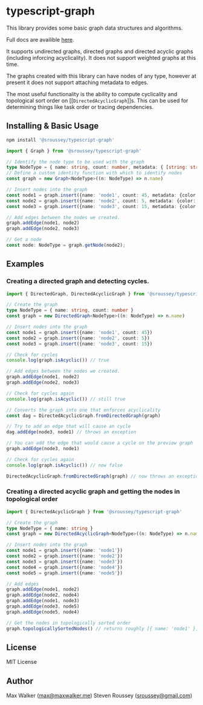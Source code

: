 # typescript-graph

This library provides some basic graph data structures and algorithms.

Full docs are availible [here](https://segfaultx64.github.io/typescript-graph/).

It supports undirected graphs, directed graphs and directed acyclic graphs (including inforcing acyclicality). It does not support weighted graphs at this time.

The graphs created with this library can have nodes of any type, however at present it does not support attaching metadata to edges.

The most useful functionality is the ability to compute cyclicality and topological sort order on [[`DirectedAcyclicGraph`]]s. This can be used for determining things like task order or tracing dependencies. 

## Installing & Basic Usage

```bash
npm install '@sroussey/typescript-graph'
```

```typescript
import { Graph } from '@sroussey/typescript-graph'

// Identify the node type to be used with the graph
type NodeType = { name: string, count: number, metadata: { [string: string]: string } }
// Define a custom identity function with which to identify nodes
const graph = new Graph<NodeType>((n: NodeType) => n.name)

// Insert nodes into the graph
const node1 = graph.insert({name: 'node1', count: 45, metadata: {color: 'green'}})
const node2 = graph.insert({name: 'node2', count: 5, metadata: {color: 'red', style: 'normal'}})
const node3 = graph.insert({name: 'node3', count: 15, metadata: {color: 'blue', size: 'large'}})

// Add edges between the nodes we created.
graph.addEdge(node1, node2)
graph.addEdge(node2, node3)

// Get a node
const node: NodeType = graph.getNode(node2);

```

## Examples

### Creating a directed graph and detecting cycles.

```typescript
import { DirectedGraph, DirectedAcyclicGraph } from '@sroussey/typescript-graph'

// Create the graph
type NodeType = { name: string, count: number }
const graph = new DirectedGraph<NodeType>((n: NodeType) => n.name)

// Insert nodes into the graph
const node1 = graph.insert({name: 'node1', count: 45})
const node2 = graph.insert({name: 'node2', count: 5})
const node3 = graph.insert({name: 'node3', count: 15})

// Check for cycles
console.log(graph.isAcyclic()) // true

// Add edges between the nodes we created.
graph.addEdge(node1, node2)
graph.addEdge(node2, node3)

// Check for cycles again
console.log(graph.isAcyclic()) // still true

// Converts the graph into one that enforces acyclicality
const dag = DirectedAcyclicGraph.fromDirectedGraph(graph)

// Try to add an edge that will cause an cycle
dag.addEdge(node3, node1) // throws an exception

// You can add the edge that would cause a cycle on the preview graph
graph.addEdge(node3, node1)

// Check for cycles again
console.log(graph.isAcyclic()) // now false

DirectedAcyclicGraph.fromDirectedGraph(graph) // now throws an exception because graph is not acyclic
```

### Creating a directed acyclic graph and getting the nodes in topological order

```typescript
import { DirectedAcyclicGraph } from '@sroussey/typescript-graph'

// Create the graph
type NodeType = { name: string }
const graph = new DirectedAcyclicGraph<NodeType>((n: NodeType) => n.name)

// Insert nodes into the graph
const node1 = graph.insert({name: 'node1'})
const node2 = graph.insert({name: 'node2'})
const node3 = graph.insert({name: 'node3'})
const node4 = graph.insert({name: 'node4'})
const node5 = graph.insert({name: 'node5'})

// Add edges
graph.addEdge(node1, node2)
graph.addEdge(node2, node4)
graph.addEdge(node1, node3)
graph.addEdge(node3, node5)
graph.addEdge(node5, node4)

// Get the nodes in topologically sorted order
graph.topologicallySortedNodes() // returns roughly [{ name: 'node1' }, { name: 'node3' }, { name: 'node5' }, { name: 'node2' }, { name: 'node4' }]
```

## License
MIT License

## Author
Max Walker (max@maxwalker.me)
Steven Roussey (sroussey@gmail.com)
